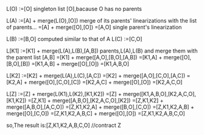 L(O) :=[O]
singleton list [O],bacause O has no parents

L(A) :=[A] + merge(L(O),[O])
merge of its parents' linearizations with the list of parents...
			=[A] + merge([O],[O])
			=[A,O]
single parent's linearization

L(B) :=[B,O]
computed similar to that of A
L(C) :=[C,O]

L[K1] :=[K1] + merge(L(A),L(B),[A,B])
parents,L(A),L(B) and merge them with the parent list [A,B]
			 =[K1] + merge([A,O],[B,O],[A,B])
			 =[K1,A] + merge([O],[B,O],[B])
			 =[K1,A,B] + merge([O],[O])
			 =[K1,A,B,O]
			 
L[K2] :=[K2] + merge(L(A),L(C),[A,C])
			 =[K2] + merge([A,O],[C,O],[A,C])
			 =[K2,A] + merge([O],[C,O],[C])
			 =[K2,A,C] + merge([O],[O])
			 =[K2,A,C,O]
			 
L[Z]	:=[Z] + merge(L(K1),L(K2),[K1,K2])
			 =[Z] + merge([K1,A,B,O],[K2,A,C,O],[K1,K2])
			 =[Z,K1] + merge([A,B,O],[K2,A,C,O],[K2])
			 =[Z,K1,K2] + merge([A,B,O],[A,C,O])
			 =[Z,K1,K2,A] + merge([B,O],[C,O])
			 =[Z,K1,K2,A,B] + merge([O],[C,O])
			 =[Z,K1,K2,A,B,C] + merge([O],[O])
			 =[Z,K1,K2,A,B,C,O]
			 
			 
so,The result is:[Z,K1,K2,A,B,C,O]   //contract Z
			 
